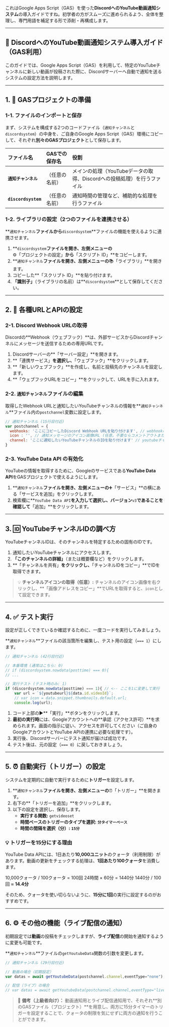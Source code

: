 これはGoogle Apps Script（GAS）を使った**DiscordへのYouTube動画通知システム**の導入ガイドですね。初学者の方がスムーズに進められるよう、全体を整理し、専門用語を補足する形で添削・再構成します。

-----

## 🚀 DiscordへのYouTube動画通知システム導入ガイド（GAS利用）

このガイドでは、Google Apps Script（GAS）を利用して、特定のYouTubeチャンネルに新しい動画が投稿された際に、Discordサーバーへ自動で通知を送るシステムの設定方法を説明します。

-----

## 1\. 📂 GASプロジェクトの準備

### 1-1. ファイルのインポートと保存

まず、システムを構成する2つのコードファイル（`通知チャンネル`と`discordsystem`）の中身を、ご自身のGoogle Apps Script（GAS）環境にコピーして、それぞれ**別々のGASプロジェクト**として保存します。

| ファイル名 | GASでの保存名 | 役割 |
| :--- | :--- | :--- |
| **`通知チャンネル`** | （任意の名前） | メインの処理（YouTubeデータの取得、Discordへの投稿処理）を行うファイル |
| **`discordsystem`** | （任意の名前） | 通知時間の管理など、補助的な処理を行うファイル |

### 1-2. ライブラリの設定（2つのファイルを連携させる）

\*\*`通知チャンネル`**ファイルから**`discordsystem`\*\*ファイルの機能を使えるように連携させます。

1.  \*\*`discordsystem`**ファイルを開き、左側メニューの**⚙️「プロジェクトの設定」**から**「スクリプト ID」\*\*をコピーします。
2.  \*\*`通知チャンネル`**ファイルを開き、左側メニューの**📚「ライブラリ」\*\*を開きます。
3.  コピーした\*\*「スクリプト ID」\*\*を貼り付けます。
4.  **「識別子」**（ライブラリの名前）は\*\*`discordsystem`\*\*として保存してください。

-----

## 2\. 🔗 各種URLとAPIの設定

### 2-1. Discord Webhook URLの取得

Discordの\*\*Webhook（ウェブフック）\*\*は、外部サービスからDiscordチャンネルにメッセージを送信するための専用URLです。

1.  Discordサーバーの\*\*「サーバー設定」\*\*を開きます。
2.  \*\*「連携サービス」**を選択し、**「ウェブフック」\*\*をクリックします。
3.  \*\*「新しいウェブフック」\*\*を作成し、名前と投稿先のチャンネルを設定します。
4.  \*\*「ウェブフックURLをコピー」\*\*をクリックして、URLを手に入れます。

### 2-2. `通知チャンネル`ファイルの編集

取得したWebhook URLと通知したいYouTubeチャンネルの情報を\*\*`通知チャンネル`\*\*ファイル内の`postchannel`変数に設定します。

```javascript
// 通知チャンネル (15行目付近)
var postchannel = {
  webhooks: 'ここにコピーしたDiscord Webhook URLを貼り付けます', // webhookのURL
  icon : '', // 通知メッセージのアイコン画像URL (任意。不要ならコメントアウトまたは空欄)
  channel: 'ここに通知したいYouTubeチャンネルのIDを貼り付けます' // youtubeチャンネルのID
}
```

### 2-3. YouTube Data API の有効化

YouTubeの情報を取得するために、Googleのサービスである**YouTube Data API**をGASプロジェクトで使えるようにします。

1.  \*\*`通知チャンネル`**ファイルを開き、左側メニューの**➕「サービス」\*\*の横にある「サービスを追加」をクリックします。
2.  検索欄に\*\*`YouTube Data API`**を入力して選択し、バージョン**`v3`**であることを確認して**「追加」\*\*をクリックします。

-----

## 3\. 🆔 YouTubeチャンネルIDの調べ方

YouTubeチャンネルIDは、そのチャンネルを特定するための固有のIDです。

1.  通知したいYouTubeチャンネルにアクセスします。
2.  **「このチャンネルの詳細」**（または概要欄など）をクリックします。
3.  \*\*「チャンネルを共有」**をクリックし、**「チャンネルIDをコピー」\*\*でIDを取得できます。

> 💡 **チャンネルアイコンの取得（任意）:**
> チャンネルのアイコン画像を右クリックし、\*\*「画像アドレスをコピー」\*\*でURLを取得すると、`icon`として設定できます。

-----

## 4\. ✅ テスト実行

設定が正しくできているか確認するために、一度コードを実行してみましょう。

\*\*`通知チャンネル`\*\*ファイルの該当箇所を編集し、テスト用の設定（`=== 1`）にします。

```javascript
// 通知チャンネル (42行目付近)

// 本番環境 (通常はこちら: 0)
// if (discordsystem.nowdata(posttime) === 0){ 
// ...

// 実行テスト (テスト時のみ: 1)
if (discordsystem.nowdata(posttime) === 1){ // <-- ここを1に変更して実行
    var url = `${youtubeurl}${data.id.videoId}`;
    // var icon = data.snippet.thumbnails.default.url;
    console.log(url);
```

1.  コード上部の▶️\*\*「実行」\*\*ボタンをクリックします。
2.  **最初の実行時**には、Googleアカウントへの\*\*承認（アクセス許可）\*\*を求められます。画面の指示に従い、アクセスを許可してください（ご自身のGoogleアカウントとYouTube APIの連携に必要な処理です）。
3.  実行後、Discordサーバーにテスト通知が届けば成功です。
4.  テスト後は、元の設定（`=== 0`）に戻しておきましょう。

-----

## 5\. ⏰ 自動実行（トリガー）の設定

システムを定期的に自動で実行するために**トリガー**を設定します。

1.  \*\*`通知チャンネル`**ファイルを開き、左側メニューの**⏰「トリガー」\*\*を開きます。
2.  右下の\*\*「トリガーを追加」\*\*をクリックします。
3.  以下の設定を選択し、保存します。
      * **実行する関数:** `getvideoset`
      * **時間ベースのトリガーのタイプを選択:** **`分タイマーベース`**
      * **時間の間隔を選択（分）:** **`15分`**

### 💡 トリガーを15分にする理由

YouTube Data APIには、1日あたり**10,000ユニット**のクォータ（利用制限）があります。動画の更新をチェックする処理は、**1回あたり100クォータ**を消費します。

10,000クォータ / 100クォータ = 100回
24時間 × 60分 = 1440分
1440分 / 100回 $\approx$ **14.4分**

そのため、クォータを使い切らないように、**15分に1回**の実行に設定するのがおすすめです。

-----

## 6\. ⚙️ その他の機能（ライブ配信の通知）

初期設定では**動画**の投稿をチェックしますが、**ライブ配信**の開始を通知するように変更も可能です。

\*\*`通知チャンネル`\*\*ファイルの`getYoutubeData`関数の引数を変更します。

```javascript
// 通知チャンネル (29行目付近)

// 動画の場合（初期設定）
var datas = await getYoutubeData(postchannel.channel,eventType="none"); 

// 配信（ライブ）の場合
// var datas = await getYoutubeData(postchannel.channel,eventType="live"); 
```

> 📌 **備考（上級者向け）：**
> 動画通知用とライブ配信通知用で、それぞれ\*\*別のGASファイル（プロジェクト）\*\*を用意し、両方に15分タイマーのトリガーを設定することで、クォータの制限を気にせずに両方の通知を行うことができます。
